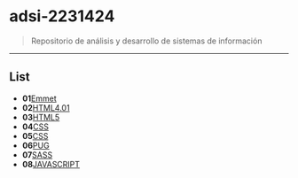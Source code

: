 # adsi-2231424
> Repositorio de análisis y desarrollo de sistemas de información
---
## List

- **01**[Emmet](01-emmet/)
- **02**[HTML4.01](02-html4.01/)
- **03**[HTML5](03-html5/)
- **04**[CSS](04-css2.1/)
- **05**[CSS](05-css3/)
- **06**[PUG](06-pug/)
- **07**[SASS](07-sass/)
- **08**[JAVASCRIPT](08-Javascript/)